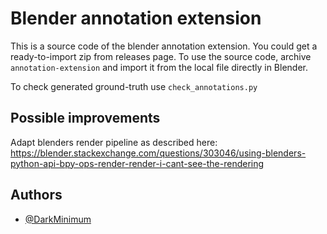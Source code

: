 
# Blender annotation extension

This is a source code of the blender annotation extension. You could get a ready-to-import zip from releases page.
To use the source code, archive `annotation-extension` and import it from the local file directly in Blender.

To check generated ground-truth use `check_annotations.py`

## Possible improvements

Adapt blenders render pipeline as described here: https://blender.stackexchange.com/questions/303046/using-blenders-python-api-bpy-ops-render-render-i-cant-see-the-rendering


## Authors

- [@DarkMinimum](https://github.com/DarkMinimum)

